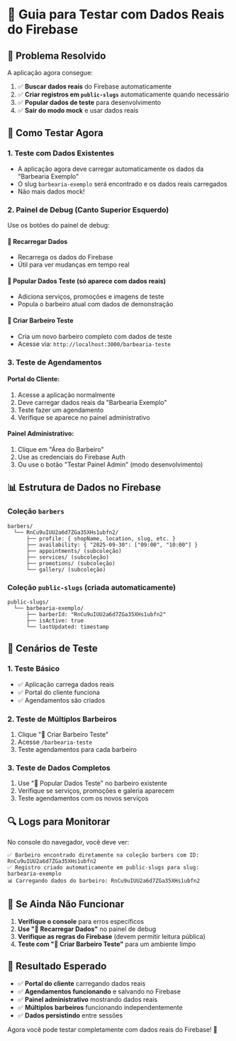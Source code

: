 # 🚀 Guia para Testar com Dados Reais do Firebase

## 🎯 **Problema Resolvido**

A aplicação agora consegue:
1. ✅ **Buscar dados reais** do Firebase automaticamente
2. ✅ **Criar registros em `public-slugs`** automaticamente quando necessário
3. ✅ **Popular dados de teste** para desenvolvimento
4. ✅ **Sair do modo mock** e usar dados reais

## 🔧 **Como Testar Agora**

### **1. Teste com Dados Existentes**
- A aplicação agora deve carregar automaticamente os dados da "Barbearia Exemplo"
- O slug `barbearia-exemplo` será encontrado e os dados reais carregados
- Não mais dados mock!

### **2. Painel de Debug (Canto Superior Esquerdo)**
Use os botões do painel de debug:

#### **🔄 Recarregar Dados**
- Recarrega os dados do Firebase
- Útil para ver mudanças em tempo real

#### **🧪 Popular Dados Teste** (só aparece com dados reais)
- Adiciona serviços, promoções e imagens de teste
- Popula o barbeiro atual com dados de demonstração

#### **👤 Criar Barbeiro Teste**
- Cria um novo barbeiro completo com dados de teste
- Acesse via: `http://localhost:3000/barbearia-teste`

### **3. Teste de Agendamentos**

#### **Portal do Cliente:**
1. Acesse a aplicação normalmente
2. Deve carregar dados reais da "Barbearia Exemplo"
3. Teste fazer um agendamento
4. Verifique se aparece no painel administrativo

#### **Painel Administrativo:**
1. Clique em "Área do Barbeiro"
2. Use as credenciais do Firebase Auth
3. Ou use o botão "Testar Painel Admin" (modo desenvolvimento)

## 📊 **Estrutura de Dados no Firebase**

### **Coleção `barbers`**
```
barbers/
  └── RnCu9uIUU2a6d7ZGa35XHs1ubfn2/
      ├── profile: { shopName, location, slug, etc. }
      ├── availability: { "2025-09-30": ["09:00", "10:00"] }
      ├── appointments/ (subcoleção)
      ├── services/ (subcoleção)
      ├── promotions/ (subcoleção)
      └── gallery/ (subcoleção)
```

### **Coleção `public-slugs`** (criada automaticamente)
```
public-slugs/
  └── barbearia-exemplo/
      ├── barberId: "RnCu9uIUU2a6d7ZGa35XHs1ubfn2"
      ├── isActive: true
      └── lastUpdated: timestamp
```

## 🧪 **Cenários de Teste**

### **1. Teste Básico**
- ✅ Aplicação carrega dados reais
- ✅ Portal do cliente funciona
- ✅ Agendamentos são criados

### **2. Teste de Múltiplos Barbeiros**
1. Clique "👤 Criar Barbeiro Teste"
2. Acesse `/barbearia-teste`
3. Teste agendamentos para cada barbeiro

### **3. Teste de Dados Completos**
1. Use "🧪 Popular Dados Teste" no barbeiro existente
2. Verifique se serviços, promoções e galeria aparecem
3. Teste agendamentos com os novos serviços

## 🔍 **Logs para Monitorar**

No console do navegador, você deve ver:
```
✅ Barbeiro encontrado diretamente na coleção barbers com ID: RnCu9uIUU2a6d7ZGa35XHs1ubfn2
✅ Registro criado automaticamente em public-slugs para slug: barbearia-exemplo
📊 Carregando dados do barbeiro: RnCu9uIUU2a6d7ZGa35XHs1ubfn2
```

## 🚨 **Se Ainda Não Funcionar**

1. **Verifique o console** para erros específicos
2. **Use "🔄 Recarregar Dados"** no painel de debug
3. **Verifique as regras do Firebase** (devem permitir leitura pública)
4. **Teste com "👤 Criar Barbeiro Teste"** para um ambiente limpo

## 🎉 **Resultado Esperado**

- ✅ **Portal do cliente** carregando dados reais
- ✅ **Agendamentos funcionando** e salvando no Firebase
- ✅ **Painel administrativo** mostrando dados reais
- ✅ **Múltiplos barbeiros** funcionando independentemente
- ✅ **Dados persistindo** entre sessões

Agora você pode testar completamente com dados reais do Firebase! 🚀
